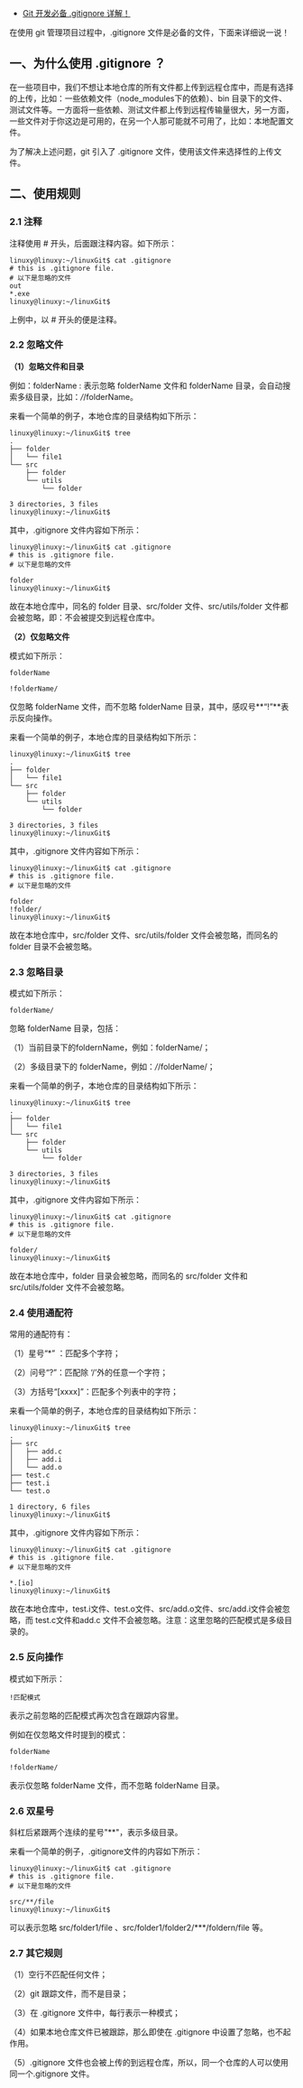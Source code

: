 - [Git 开发必备 .gitignore 详解！](https://blog.51cto.com/u_13685039/4770740)

在使用 git 管理项目过程中，.gitignore 文件是必备的文件，下面来详细说一说！

## 一、为什么使用 .gitignore ？

在一些项目中，我们不想让本地仓库的所有文件都上传到远程仓库中，而是有选择的上传，比如：一些依赖文件（node_modules下的依赖）、bin  目录下的文件、测试文件等。一方面将一些依赖、测试文件都上传到远程传输量很大，另一方面，一些文件对于你这边是可用的，在另一个人那可能就不可用了，比如：本地配置文件。

为了解决上述问题，git 引入了 .gitignore 文件，使用该文件来选择性的上传文件。

## 二、使用规则

### 2.1 注释

注释使用 # 开头，后面跟注释内容。如下所示： 

```
linuxy@linuxy:~/linuxGit$ cat .gitignore 
# this is .gitignore file.
# 以下是忽略的文件
out
*.exe
linuxy@linuxy:~/linuxGit$
```

上例中，以 # 开头的便是注释。

### 2.2 忽略文件

**（1）忽略文件和目录**

例如：folderName : 表示忽略 folderName 文件和 folderName 目录，会自动搜索多级目录，比如：*/*/folderName。

来看一个简单的例子，本地仓库的目录结构如下所示： 

```
linuxy@linuxy:~/linuxGit$ tree
.
├── folder
│   └── file1
└── src
    ├── folder
    └── utils
        └── folder
 
3 directories, 3 files
linuxy@linuxy:~/linuxGit$
```

其中，.gitignore 文件内容如下所示：

```
linuxy@linuxy:~/linuxGit$ cat .gitignore 
# this is .gitignore file.
# 以下是忽略的文件
 
folder
linuxy@linuxy:~/linuxGit$ 
```

故在本地仓库中，同名的 folder 目录、src/folder 文件、src/utils/folder 文件都会被忽略，即：不会被提交到远程仓库中。

**（2）仅忽略文件**

模式如下所示：

```
folderName
 
!folderName/
```

仅忽略 folderName 文件，而不忽略 folderName 目录，其中，感叹号**“!”**表示反向操作。

来看一个简单的例子，本地仓库的目录结构如下所示：

```
linuxy@linuxy:~/linuxGit$ tree
.
├── folder
│   └── file1
└── src
    ├── folder
    └── utils
        └── folder
 
3 directories, 3 files
linuxy@linuxy:~/linuxGit$
```

其中，.gitignore 文件内容如下所示：

```
linuxy@linuxy:~/linuxGit$ cat .gitignore 
# this is .gitignore file.
# 以下是忽略的文件
 
folder
!folder/
linuxy@linuxy:~/linuxGit$
```

故在本地仓库中，src/folder 文件、src/utils/folder 文件会被忽略，而同名的 folder 目录不会被忽略。

### 2.3 忽略目录

模式如下所示：

```
folderName/
```

忽略 folderName 目录，包括：

（1）当前目录下的foldernName，例如：folderName/；

（2）多级目录下的 folderName，例如：*/*/folderName/；

来看一个简单的例子，本地仓库的目录结构如下所示：

```
linuxy@linuxy:~/linuxGit$ tree
.
├── folder
│   └── file1
└── src
    ├── folder
    └── utils
        └── folder
 
3 directories, 3 files
linuxy@linuxy:~/linuxGit$
```

其中，.gitignore 文件内容如下所示：

```
linuxy@linuxy:~/linuxGit$ cat .gitignore 
# this is .gitignore file.
# 以下是忽略的文件
 
folder/
linuxy@linuxy:~/linuxGit$
```

故在本地仓库中，folder 目录会被忽略，而同名的 src/folder 文件和 src/utils/folder 文件不会被忽略。

### 2.4 使用通配符

常用的通配符有：

（1）星号“*” ：匹配多个字符；

（2）问号“?”：匹配除 ‘/’外的任意一个字符；

（3）方括号“[xxxx]”：匹配多个列表中的字符；

来看一个简单的例子，本地仓库的目录结构如下所示： 

```
linuxy@linuxy:~/linuxGit$ tree
.
├── src
│   ├── add.c
│   ├── add.i
│   └── add.o
├── test.c
├── test.i
└── test.o
 
1 directory, 6 files
linuxy@linuxy:~/linuxGit$
```

其中，.gitignore 文件内容如下所示：

```
linuxy@linuxy:~/linuxGit$ cat .gitignore 
# this is .gitignore file.
# 以下是忽略的文件
 
*.[io]
linuxy@linuxy:~/linuxGit$
```

故在本地仓库中，test.i文件、test.o文件、src/add.o文件、src/add.i文件会被忽略，而 test.c文件和add.c 文件不会被忽略。注意：这里忽略的匹配模式是多级目录的。

### 2.5 反向操作

模式如下所示：

```
!匹配模式 
```

表示之前忽略的匹配模式再次包含在跟踪内容里。

例如在仅忽略文件时提到的模式：

```
folderName
 
!folderName/
```

表示仅忽略 folderName 文件，而不忽略 folderName 目录。

### 2.6 双星号

斜杠后紧跟两个连续的星号"**"，表示多级目录。

来看一个简单的例子，.gitignore文件的内容如下所示：

```
linuxy@linuxy:~/linuxGit$ cat .gitignore 
# this is .gitignore file.
# 以下是忽略的文件
 
src/**/file
linuxy@linuxy:~/linuxGit$
```

可以表示忽略 src/folder1/file 、src/folder1/folder2/***/foldern/file 等。

### 2.7 其它规则

（1）空行不匹配任何文件；

（2）git 跟踪文件，而不是目录；

（3）在 .gitignore 文件中，每行表示一种模式；

（4）如果本地仓库文件已被跟踪，那么即使在 .gitignore 中设置了忽略，也不起作用。

（5）.gitignore 文件也会被上传的到远程仓库，所以，同一个仓库的人可以使用同一个.gitignore 文件。